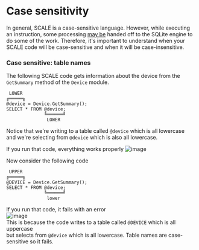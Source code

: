 # Case sensitivity
In general, SCALE is a case-sensitive language.
However, while executing an instruction, some processing [may be](Markdown/Language_SCALE_vs_SQLite.md) handed off to the SQLite engine to do some of the work.
Therefore, it's important to understand when your SCALE code will be case-sensitive and when it will be case-insensitive.

### Case sensitive: table names
The following SCALE code gets information about the device from the `GetSummary` method of the `Device` module.
```
 LOWER
╔═════╗
@device = Device.GetSummary();
SELECT * FROM @device;
              ╚══════╝
               LOWER
```
Notice that we're writing to a table called `@device` which is all lowercase  
and we're selecting from `@device` which is also all lowercase.  
  
If you run that code, everything works properly
![image](https://github.com/user-attachments/assets/84261418-66d2-46e1-9f15-ba088e3a3567)

  
Now consider the following code
```
 UPPER
╔═════╗
@DEVICE = Device.GetSummary();
SELECT * FROM @device;
              ╚══════╝
               lower
```
If you run that code, it fails with an error <!-- Unknown variable @device at line 2, column 1 -->  
![image](https://github.com/user-attachments/assets/9385607d-b60c-4b94-a651-0d8730f7296c)  
This is because the code writes to a table called `@DEVICE` which is all uppercase  
but selects from `@device` which is all lowercase.  Table names are case-sensitive so it fails.
